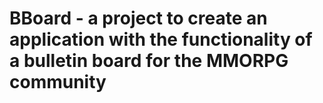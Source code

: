 # BBoard - a project to create an application with the functionality of a bulletin board for the MMORPG community 
